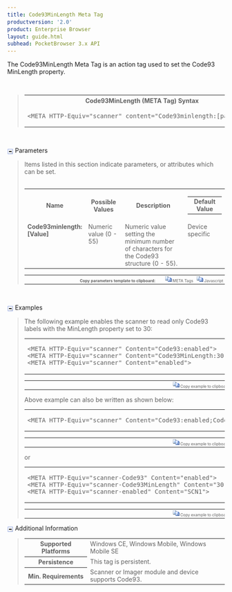 ```yaml
---
title: Code93MinLength Meta Tag
productversion: '2.0'
product: Enterprise Browser
layout: guide.html
subhead: PocketBrowser 3.x API
---
```


The Code93MinLength Meta Tag is an action tag used to set the Code93 MinLength property.

﻿    <div id="SyntaxSpan" style="display:block">
<blockquote>
<table class="clsSyntax" cellspacing="1" cellpadding="3" width="95%">
<tr>
<th class="clsSyntaxHeadings">Code93MinLength (META Tag) Syntax
</th>
</tr>
<tr>
<td class="clsSyntaxCells">
<pre class="clsSyntaxCells">&lt;META HTTP-Equiv="scanner" content="Code93minlength:[parameter&gt;</pre>
</td>
</tr>
</table>
</blockquote><br></div>
<p class="clsRef"><span class="ToggleView" onclick="ToggleSpan('ParametersWSpan', 'imgParametersWToggle')"><img align="absmiddle" id="imgParametersWToggle" alt="ParametersW Toggle" onmouseover="this.style.cursor='hand'" src="../../Resources/ToggleCollapse.gif&#xA;					"></span>
Parameters
</p>
<div id="ParametersWSpan" style="display:block">
<blockquote>
Items listed in this section indicate parameters, or attributes which can be set.
<BR><BR><table class="clsSyntax" cellspacing="1" cellpadding="3" width="95%">
<col width="20%">
<col width="20%">
<col width="38%">
<col width="22%">
<tr>
<th class="clsSyntaxHeadings">Name</th>
<th class="clsSyntaxHeadings">Possible Values</th>
<th class="clsSyntaxHeadings">Description</th>
<th class="clsSyntaxHeadings">
<table cellspacing="0" cellpadding="0">
  <tr>
    <td width="85%" class="clsSyntaxHeadings" style="border-bottom-style: none;">Default Value</td>
  </tr>
</table>
</th>
</tr>
<tr>
<td valign="top" class="clsSyntaxCells"><b>Code93minlength:[Value]
						</b></td>
<td valign="top" class="clsSyntaxCells">Numeric value (0 - 55)</td>
<td valign="top" class="clsSyntaxCells">Numeric value setting the minimum number of characters for the Code93 structure (0 - 55).</td>
<td valign="top" class="clsSyntaxCells">Device specific</td>
</tr>
</table>
<table cellspacing="1" cellpadding="3" width="95%">
<col width="78%">
<col width="8%">
<col width="1%">
<col width="5%">
<col width="1%">
<col width="5%">
<col width="2%">
<tr align="right">
<td></td>
<td valign="bottom" style="border-bottom-style: none;font-weight:normal;font-size:xx-small;"><nobr><b>Copy parameters template to clipboard:</b></nobr></td>
<td></td>
<td valign="bottom" style="border-bottom-style: none;font-weight:normal;font-size:xx-small;"><nobr><img id="imgCopyDefaultsW" alt="Copy META Tag template to clipboard" onclick="CopyTemplate('txtMETATemplateW')" onmouseover="this.style.cursor='hand'" src="../../Resources/CopyDefaults.gif">
		META Tags
	</nobr></td>
<td></td>
<td valign="middle" style="border-bottom-style: none;font-weight:normal;font-size:xx-small;"><nobr><img id="imgCopyDefaultsW" alt="Copy Javascript template to clipboard" onclick="CopyTemplate('txtJavascriptTemplateW')" onmouseover="this.style.cursor='hand'" src="../../Resources/CopyDefaults.gif">
		Javascript
	</nobr></td>
<td></td>
</tr>
</table>
<div style="display:none"><textarea id="txtMETATemplateW">&lt;!-- 
The Code93MinLength META Tag is an action tag used to set the Code93 MinLength property.
--&gt;

&lt;!-- &lt;META HTTP-Equiv="Scanner" Content="Code93minlength:[Value]"&gt; --&gt;      &lt;!-- Numeric value setting the minimum number of characters for the Code93 structure (0 - 55). --&gt;</textarea></div>
<div style="display:none"><textarea id="txtJavascriptTemplateW">&lt;script&gt;
/*
The Code93MinLength META Tag is an action tag used to set the Code93 MinLength property.
*/

function doCode93MinLengthInit()
{
var objGeneric = new ActiveXObject("PocketBrowser.Generic");

//objGeneric.InvokeMETAFunction('Scanner', 'Code93minlength:[Value]');      /* Numeric value setting the minimum number of characters for the Code93 structure (0 - 55). */

}
&lt;/script&gt;</textarea></div>
</blockquote><br></div>
<p class="clsRef"><span class="ToggleView" onclick="ToggleSpan('ExamplesSpan', 'imgExamplesToggle')"><img align="absmiddle" id="imgExamplesToggle" alt="Examples Toggle" onmouseover="this.style.cursor='hand'" src="../../Resources/ToggleCollapse.gif"></span>
Examples
</p>
<div id="ExamplesSpan" style="display:block">
<blockquote>
<p>The following example enables the scanner to read only Code93 labels with the MinLength property set to 30:</p>
<table class="clsSyntax" cellspacing="1" cellpadding="3" width="95%">
<tr>
<td>
<pre class="clsSyntaxCells">
&lt;META HTTP-Equiv="scanner" Content="Code93:enabled"&gt;
&lt;META HTTP-Equiv="scanner" Content="Code93MinLength:30"&gt;
&lt;META HTTP-Equiv="scanner" Content="enabled"&gt;
</pre>
</td>
</tr>
</table>
<table cellspacing="1" cellpadding="3" width="95%">
<col width="85%">
<col width="15%">
<tr align="right">
<td></td>
<td valign="bottom" style="border-bottom-style: none;font-weight:normal;font-size:xx-small;"><nobr><img id="imgCopyDefaults" alt="Copy example to clipboard" onmouseover="this.style.cursor='hand'" src="../../Resources/CopyDefaults.gif" onclick="CopyTemplate('ID0EJB');">
		Copy example to clipboard
	</nobr></td>
</tr>
</table>
<div id="Examples" style="display:none"><textarea id="ID0EJB">&lt;!-- 
The following example enables the scanner to read only Code93 labels with the MinLength property set to 30:
--&gt;

&lt;META HTTP-Equiv="scanner" Content="Code93:enabled"&gt;
&lt;META HTTP-Equiv="scanner" Content="Code93MinLength:30"&gt;
&lt;META HTTP-Equiv="scanner" Content="enabled"&gt;
</textarea></div>
<p>Above example can also be written as shown below:</p>
<table class="clsSyntax" cellspacing="1" cellpadding="3" width="95%">
<tr>
<td>
<pre class="clsSyntaxCells">
&lt;META HTTP-Equiv="scanner" Content="Code93:enabled;Code93MinLength:30;enabled"&gt;
</pre>
</td>
</tr>
</table>
<table cellspacing="1" cellpadding="3" width="95%">
<col width="85%">
<col width="15%">
<tr align="right">
<td></td>
<td valign="bottom" style="border-bottom-style: none;font-weight:normal;font-size:xx-small;"><nobr><img id="imgCopyDefaults" alt="Copy example to clipboard" onmouseover="this.style.cursor='hand'" src="../../Resources/CopyDefaults.gif" onclick="CopyTemplate('ID0EQB');">
		Copy example to clipboard
	</nobr></td>
</tr>
</table>
<div id="Examples" style="display:none"><textarea id="ID0EQB">&lt;!-- 
Above example can also be written as shown below:
--&gt;

&lt;META HTTP-Equiv="scanner" Content="Code93:enabled;Code93MinLength:30;enabled"&gt;
</textarea></div>
<p>or</p>
<table class="clsSyntax" cellspacing="1" cellpadding="3" width="95%">
<tr>
<td>
<pre class="clsSyntaxCells">
&lt;META HTTP-Equiv="scanner-Code93" Content="enabled"&gt;
&lt;META HTTP-Equiv="scanner-Code93MinLength" Content="30"&gt;
&lt;META HTTP-Equiv="scanner-enabled" Content="SCN1"&gt;
</pre>
</td>
</tr>
</table>
<table cellspacing="1" cellpadding="3" width="95%">
<col width="85%">
<col width="15%">
<tr align="right">
<td></td>
<td valign="bottom" style="border-bottom-style: none;font-weight:normal;font-size:xx-small;"><nobr><img id="imgCopyDefaults" alt="Copy example to clipboard" onmouseover="this.style.cursor='hand'" src="../../Resources/CopyDefaults.gif" onclick="CopyTemplate('ID0EXB');">
		Copy example to clipboard
	</nobr></td>
</tr>
</table>
<div id="Examples" style="display:none"><textarea id="ID0EXB">&lt;!-- 
or
--&gt;

&lt;META HTTP-Equiv="scanner-Code93" Content="enabled"&gt;
&lt;META HTTP-Equiv="scanner-Code93MinLength" Content="30"&gt;
&lt;META HTTP-Equiv="scanner-enabled" Content="SCN1"&gt;
</textarea></div>
</blockquote>
</div>
<p class="clsRef"><span class="ToggleView" onclick="ToggleSpan('InfoSpan', 'imgInfoToggle')"><img align="absmiddle" id="imgInfoToggle" alt="Info Toggle" onmouseover="this.style.cursor='hand'" src="../../Resources/ToggleCollapse.gif"></span>
Additional Information
</p>
<div id="InfoSpan" style="display:block">
<blockquote>
<table>
<tr>
<th>Supported Platforms</th>
<td>Windows CE, Windows Mobile, Windows Mobile SE</td>
</tr>
<tr>
<th>Persistence</th>
<td>This tag is persistent.</td>
</tr>
<tr>
<th>Min. Requirements</th>
<td>Scanner or Imager module and device supports Code93.</td>
</tr>
</table>
</blockquote><br></div>
<div id="DefaultParamsSpan" style="display:none">
<pre><textarea id="DefaultParameters"></textarea></pre>
</div>
